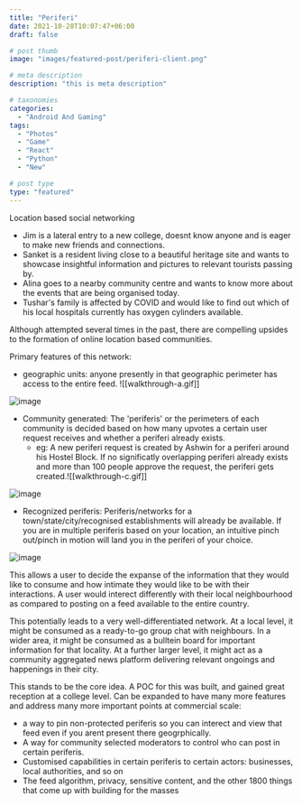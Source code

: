 ```yaml
---
title: "Periferi"
date: 2021-10-28T10:07:47+06:00
draft: false

# post thumb
image: "images/featured-post/periferi-client.png"

# meta description
description: "this is meta description"

# taxonomies
categories:
  - "Android And Gaming"
tags:
  - "Photos"
  - "Game"
  - "React"
  - "Python"
  - "New"

# post type
type: "featured"
---
```

Location based social networking

- Jim is a lateral entry to a new college, doesnt know anyone and is eager to make new friends and connections.
- Sanket is a resident living close to a beautiful heritage site and wants to showcase insightful information and pictures to relevant tourists passing by.
- Alina goes to a nearby community centre and wants to know more about the events that are being organised today.
- Tushar's family is affected by COVID and would like to find out which of his local hospitals currently has oxygen cylinders available.

Although attempted several times in the past, there are compelling upsides to the formation of online location based communities. 


Primary features of this network:
- geographic units: anyone presently in that geographic perimeter has access to the entire feed. ![[walkthrough-a.gif]]

![image](../../images/post/walkthrough-a.gif)

-  Community generated: The 'periferis' or the perimeters of each community is decided based on how many upvotes a certain user request receives and whether a periferi already exists. 
	- eg: A new periferi request is created by Ashwin for a periferi around his Hostel Block. If no significatly overlapping periferi already exists and more than 100 people approve the request, the periferi gets created.![[walkthrough-c.gif]]

![image](../../images/post/walkthrough-c.gif)

- Recognized periferis: Periferis/networks for a town/state/city/recognised establishments will already be available. If you are in multiple periferis based on your location, an intuitive pinch out/pinch in motion will land you in the periferi of your choice.

![image](../../images/post/walkthrough-b.gif)


This allows a user to decide the expanse of the information that they would like to consume and  how intimate they would like to be with their interactions. A user would interect differently with their local neighbourhood as compared to posting on a feed available to the entire country.

This potentially leads to a very well-differentiated network. At a local level, it might be consumed as a ready-to-go group chat with neighbours. In a wider area, it might be consumed as a bulltein board for important information for that locality. At a further larger level, it might act as a community aggregated news platform delivering relevant ongoings and happenings in their city.

This stands to be the core idea. A POC for this was built, and gained great reception at a college level. Can be expanded to have many more features and address many more important points at commercial scale:
- a way to pin non-protected periferis so you can interect and view that feed even if you arent present there geogrphically.
- A way for community selected moderators to control who can post in certain periferis.
- Customised capabilities in certain periferis to certain actors: businesses, local authorities, and so on
- The feed algorithm, privacy, sensitive content, and the other 1800 things that come up with building for the masses




